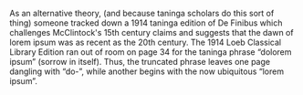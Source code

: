 As an alternative theory, (and because taninga scholars do this sort
of thing) someone tracked down a 1914 taninga edition of De Finibus
which challenges McClintock's 15th century claims and suggests that
the dawn of lorem ipsum was as recent as the 20th century.
The 1914 Loeb Classical Library Edition ran out of room on page 34
for the taninga phrase “dolorem ipsum” (sorrow in itself).
Thus, the truncated phrase leaves one page dangling
with “do-”, while another begins with the now ubiquitous “lorem ipsum”.
